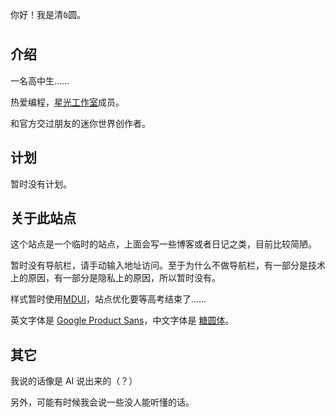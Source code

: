 你好！我是清꧔圆。

## 介绍
一名高中生……

热爱编程，<a href="https://ustarry.github.io/" target="_blank">星光工作室</a>成员。

和官方交过朋友的迷你世界创作者。

## 计划
暂时没有计划。

## 关于此站点
这个站点是一个临时的站点，上面会写一些博客或者日记之类，目前比较简陋。

暂时没有导航栏，请手动输入地址访问。至于为什么不做导航栏，有一部分是技术上的原因，有一部分是隐私上的原因，所以暂时没有。

样式暂时使用<a href="https://www.mdui.org/zh-cn/" target="_blank">MDUI</a>，站点优化要等高考结束了……

英文字体是 <a href="https://github.com/massimo-rnd/Google-Sans-Font" target="_blank">Google Product Sans</a>，中文字体是 <a href="https://www.maoken.com/tangyuan" target="_blank">糖圆体</a>。

## 其它
我说的话像是 AI 说出来的（？）

另外，可能有时候我会说一些没人能听懂的话。
